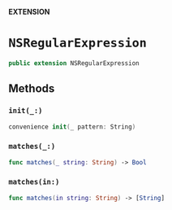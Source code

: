 **EXTENSION**

# `NSRegularExpression`
```swift
public extension NSRegularExpression
```

## Methods
### `init(_:)`

```swift
convenience init(_ pattern: String)
```

### `matches(_:)`

```swift
func matches(_ string: String) -> Bool
```

### `matches(in:)`

```swift
func matches(in string: String) -> [String]
```
